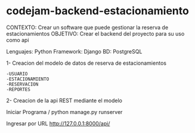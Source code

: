 # codejam-backend-estacionamiento


CONTEXTO: Crear un software que puede gestionar la reserva de estacionamientos
OBJETIVO: Crear el backend del proyecto para su uso como api

Lenguajes: Python
Framework: Django
BD: PostgreSQL

1- Creacion del modelo de datos de reserva de estacionamientos

    -USUARIO
    -ESTACIONAMIENTO
    -RESERVACION
    -REPORTES

2- Creacion de la api REST mediante el modelo

Iniciar Programa / python manage.py runserver

Ingresar por URL http://127.0.0.1:8000/api/

